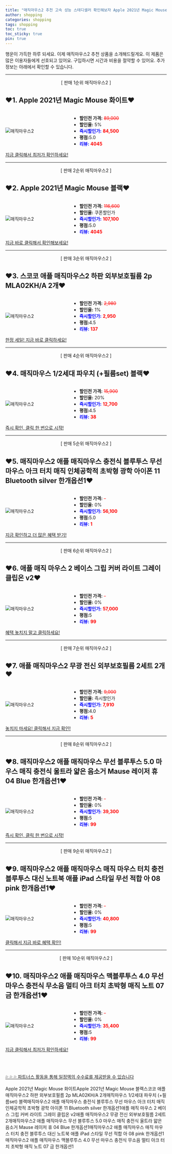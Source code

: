 ```yaml
---
title: "매직마우스2 추천 고속 성능 스테디셀러 확인해보자 Apple 2021년 Magic Mouse 화이트"
author: shopping
categories: shopping
tags: shopping
toc: true
toc_sticky: true
pin: true
---
```

행운이 가득한 하루 되세요. 이제 매직마우스2 추천 상품을 소개해드릴게요. 이 제품은 많은 이용자들에게 선호되고 있어요. 구입하시면 시간과 비용을 절약할 수 있어요. 추가 정보는 아래에서 확인할 수 있습니다.

---
<p class="toplist" style="margin: 0 auto; display: block; width: fit-content;">[ 판매 1순위 매직마우스2 ]</p>

<h2><strong>❤️1. Apple 2021년 Magic Mouse 화이트❤️</strong></h2>

<div style="display: flex; align-items: center;">
    <div style="flex: 0.4;">
        <img src="https://thumbnail8.coupangcdn.com/thumbnails/remote/230x230ex/image/retail/images/2021/08/12/11/6/b99308bc-af93-4082-af60-54f4d009bb8a.jpeg" alt="매직마우스2" style="max-width: 100%;">
    </div>
    <div style="flex: 0.6; margin-left: 10px;">
        <ul>
            <li><strong>할인전 가격:</strong> <del style="color: red;">89,000</del></li>
            <li><strong>할인율:</strong> 5%</li>
            <li><span style='color:blue'><strong>즉시할인가:</strong></span> <span style='color:red'><strong>84,500</strong></span></li>
            <li><strong>평점:</strong>5.0</li>
            <li><span style='color:blue'><strong>리뷰:</strong></span> <span style='color:red'><strong>4045</strong></span></li>
        </ul>
    </div>
</div>
<div class="center">
    <a href="https://William4Davisa.github.io?lptag=AF9450613&subid=githubio&pageKey=6011323625&traceid=V0-153&itemId=10906417238&vendorItemId=78186258259" class="myButton">
        지금 클릭해서 최저가 확인하세요!
    </a>
</div>


---
<p class="toplist" style="margin: 0 auto; display: block; width: fit-content;">[ 판매 2순위 매직마우스2 ]</p>

<h2><strong>❤️2. Apple 2021년 Magic Mouse 블랙❤️</strong></h2>

<div style="display: flex; align-items: center;">
    <div style="flex: 0.4;">
        <img src="https://thumbnail6.coupangcdn.com/thumbnails/remote/230x230ex/image/retail/images/446807812109749-3be42d51-33f8-47f8-ada6-a662d900989e.jpg" alt="매직마우스2" style="max-width: 100%;">
    </div>
    <div style="flex: 0.6; margin-left: 10px;">
        <ul>
            <li><strong>할인전 가격:</strong> <del style="color: red;">116,600</del></li>
            <li><strong>할인율:</strong> 쿠폰할인가</li>
            <li><span style='color:blue'><strong>즉시할인가:</strong></span> <span style='color:red'><strong>107,100</strong></span></li>
            <li><strong>평점:</strong>5.0</li>
            <li><span style='color:blue'><strong>리뷰:</strong></span> <span style='color:red'><strong>4045</strong></span></li>
        </ul>
    </div>
</div>
<div class="center">
    <a href="https://William4Davisa.github.io?lptag=AF9450613&subid=githubio&pageKey=6011323625&traceid=V0-153&itemId=13660509119&vendorItemId=80912915434" class="myButton">
        지금 바로 클릭해서 확인해보세요!
    </a>
</div>


---
<p class="toplist" style="margin: 0 auto; display: block; width: fit-content;">[ 판매 3순위 매직마우스2 ]</p>

<h2><strong>❤️3. 스코코 애플 매직마우스2 하판 외부보호필름 2p MLA02KH/A 2개❤️</strong></h2>

<div style="display: flex; align-items: center;">
    <div style="flex: 0.4;">
        <img src="https://thumbnail9.coupangcdn.com/thumbnails/remote/230x230ex/image/retail/images/2020/08/25/11/2/ead3ad52-7662-4fd7-b46f-bc7a0e50afca.jpg" alt="매직마우스2" style="max-width: 100%;">
    </div>
    <div style="flex: 0.6; margin-left: 10px;">
        <ul>
            <li><strong>할인전 가격:</strong> <del style="color: red;">2,980</del></li>
            <li><strong>할인율:</strong> 1%</li>
            <li><span style='color:blue'><strong>즉시할인가:</strong></span> <span style='color:red'><strong>2,950</strong></span></li>
            <li><strong>평점:</strong>4.5</li>
            <li><span style='color:blue'><strong>리뷰:</strong></span> <span style='color:red'><strong>137</strong></span></li>
        </ul>
    </div>
</div>
<div class="center">
    <a href="https://William4Davisa.github.io?lptag=AF9450613&subid=githubio&pageKey=2005005047&traceid=V0-153&itemId=3411444913&vendorItemId=71398038502" class="myButton">
        한정 세일! 지금 바로 클릭하세요!
    </a>
</div>


---
<p class="toplist" style="margin: 0 auto; display: block; width: fit-content;">[ 판매 4순위 매직마우스2 ]</p>

<h2><strong>❤️4. 매직마우스 1/2세대 파우치 (+필름set) 블랙❤️</strong></h2>

<div style="display: flex; align-items: center;">
    <div style="flex: 0.4;">
        <img src="https://thumbnail9.coupangcdn.com/thumbnails/remote/230x230ex/image/vendor_inventory/bfc6/074f6aaff45d7d299ca25669c7cb1a5b4c6a2c0604a6c0dc3d4796bcbb8b.jpg" alt="매직마우스2" style="max-width: 100%;">
    </div>
    <div style="flex: 0.6; margin-left: 10px;">
        <ul>
            <li><strong>할인전 가격:</strong> <del style="color: red;">15,900</del></li>
            <li><strong>할인율:</strong> 20%</li>
            <li><span style='color:blue'><strong>즉시할인가:</strong></span> <span style='color:red'><strong>12,700</strong></span></li>
            <li><strong>평점:</strong>4.5</li>
            <li><span style='color:blue'><strong>리뷰:</strong></span> <span style='color:red'><strong>38</strong></span></li>
        </ul>
    </div>
</div>
<div class="center">
    <a href="https://William4Davisa.github.io?lptag=AF9450613&subid=githubio&pageKey=7394461908&traceid=V0-153&itemId=19124634194&vendorItemId=83228953350" class="myButton">
        즉시 확인, 클릭 한 번으로 시작!
    </a>
</div>


---
<p class="toplist" style="margin: 0 auto; display: block; width: fit-content;">[ 판매 5순위 매직마우스2 ]</p>

<h2><strong>❤️5. 매직마우스2 애플 매직마우스 충전식 블루투스 무선 마우스 아크 터치 매직 인체공학적 초박형 광학 아이폰 11 Bluetooth silver 한개옵션1❤️</strong></h2>

<div style="display: flex; align-items: center;">
    <div style="flex: 0.4;">
        <img src="https://thumbnail9.coupangcdn.com/thumbnails/remote/230x230ex/image/vendor_inventory/fe4e/1dbe0916e2d5c6c800fece6b99be500964ace9bf89fbba24eabf271e4aba.jpg" alt="매직마우스2" style="max-width: 100%;">
    </div>
    <div style="flex: 0.6; margin-left: 10px;">
        <ul>
            <li><strong>할인전 가격:</strong> <del style="color: red;">-</del></li>
            <li><strong>할인율:</strong> 0%</li>
            <li><span style='color:blue'><strong>즉시할인가:</strong></span> <span style='color:red'><strong>56,100</strong></span></li>
            <li><strong>평점:</strong>5.0</li>
            <li><span style='color:blue'><strong>리뷰:</strong></span> <span style='color:red'><strong>1</strong></span></li>
        </ul>
    </div>
</div>
<div class="center">
    <a href="https://William4Davisa.github.io?lptag=AF9450613&subid=githubio&pageKey=7284774699&traceid=V0-153&itemId=18606111171&vendorItemId=88748266236" class="myButton">
        지금 확인하고 더 많은 혜택 받기!
    </a>
</div>


---
<p class="toplist" style="margin: 0 auto; display: block; width: fit-content;">[ 판매 6순위 매직마우스2 ]</p>

<h2><strong>❤️6. 애플 매직 마우스 2 베이스 그립 커버 라이트 그레이 클립온 v2❤️</strong></h2>

<div style="display: flex; align-items: center;">
    <div style="flex: 0.4;">
        <img src="https://thumbnail9.coupangcdn.com/thumbnails/remote/230x230ex/image/vendor_inventory/42d6/2808c80bd84ff16b3224b2f705b8691e62d18f5c801c16ab49083ed38357.jpg" alt="매직마우스2" style="max-width: 100%;">
    </div>
    <div style="flex: 0.6; margin-left: 10px;">
        <ul>
            <li><strong>할인전 가격:</strong> <del style="color: red;">-</del></li>
            <li><strong>할인율:</strong> 0%</li>
            <li><span style='color:blue'><strong>즉시할인가:</strong></span> <span style='color:red'><strong>57,000</strong></span></li>
            <li><strong>평점:</strong>5</li>
            <li><span style='color:blue'><strong>리뷰:</strong></span> <span style='color:red'><strong>99</strong></span></li>
        </ul>
    </div>
</div>
<div class="center">
    <a href="https://William4Davisa.github.io?lptag=AF9450613&subid=githubio&pageKey=7714331630&traceid=V0-153&itemId=20686894718&vendorItemId=90770781537" class="myButton">
        혜택 놓치지 말고 클릭하세요!
    </a>
</div>


---
<p class="toplist" style="margin: 0 auto; display: block; width: fit-content;">[ 판매 7순위 매직마우스2 ]</p>

<h2><strong>❤️7. 애플 매직마우스2 무광 전신 외부보호필름 2세트 2개❤️</strong></h2>

<div style="display: flex; align-items: center;">
    <div style="flex: 0.4;">
        <img src="https://thumbnail10.coupangcdn.com/thumbnails/remote/230x230ex/image/vendor_inventory/0e68/f558873782570ace330d150b2535be691655de82cd4991daecf0df9896d6.jpg" alt="매직마우스2" style="max-width: 100%;">
    </div>
    <div style="flex: 0.6; margin-left: 10px;">
        <ul>
            <li><strong>할인전 가격:</strong> <del style="color: red;">9,000</del></li>
            <li><strong>할인율:</strong> 즉시할인가</li>
            <li><span style='color:blue'><strong>즉시할인가:</strong></span> <span style='color:red'><strong>7,910</strong></span></li>
            <li><strong>평점:</strong>4.0</li>
            <li><span style='color:blue'><strong>리뷰:</strong></span> <span style='color:red'><strong>5</strong></span></li>
        </ul>
    </div>
</div>
<div class="center">
    <a href="https://William4Davisa.github.io?lptag=AF9450613&subid=githubio&pageKey=7471016123&traceid=V0-153&itemId=19494666365&vendorItemId=86604273544" class="myButton">
        놓치지 마세요! 클릭해서 지금 확인!
    </a>
</div>


---
<p class="toplist" style="margin: 0 auto; display: block; width: fit-content;">[ 판매 8순위 매직마우스2 ]</p>

<h2><strong>❤️8. 매직마우스2 애플 매직마우스 무선 블루투스 5.0 마우스 매직 충전식 울트라 얇은 음소거 Mause 레이저 휴 04 Blue 한개옵션1❤️</strong></h2>

<div style="display: flex; align-items: center;">
    <div style="flex: 0.4;">
        <img src="https://thumbnail6.coupangcdn.com/thumbnails/remote/230x230ex/image/vendor_inventory/6be4/4f80dc13d047d83fd70bed82ac8763f02d5d66fd0d71bc994f5065d27fa7.jpg" alt="매직마우스2" style="max-width: 100%;">
    </div>
    <div style="flex: 0.6; margin-left: 10px;">
        <ul>
            <li><strong>할인전 가격:</strong> <del style="color: red;">-</del></li>
            <li><strong>할인율:</strong> 0%</li>
            <li><span style='color:blue'><strong>즉시할인가:</strong></span> <span style='color:red'><strong>39,300</strong></span></li>
            <li><strong>평점:</strong>5</li>
            <li><span style='color:blue'><strong>리뷰:</strong></span> <span style='color:red'><strong>99</strong></span></li>
        </ul>
    </div>
</div>
<div class="center">
    <a href="https://William4Davisa.github.io?lptag=AF9450613&subid=githubio&pageKey=6912197214&traceid=V0-153&itemId=16662126271&vendorItemId=85727638507" class="myButton">
        즉시 확인, 클릭 한 번으로 시작!
    </a>
</div>


---
<p class="toplist" style="margin: 0 auto; display: block; width: fit-content;">[ 판매 9순위 매직마우스2 ]</p>

<h2><strong>❤️9. 매직마우스2 애플 매직마우스 매직 마우스 터치 충전 블루투스 대신 노트북 애플 iPad 스타일 무선 적합 아 08 pink 한개옵션1❤️</strong></h2>

<div style="display: flex; align-items: center;">
    <div style="flex: 0.4;">
        <img src="https://thumbnail6.coupangcdn.com/thumbnails/remote/230x230ex/image/vendor_inventory/e70b/3c370b21ee309852cd6f6dc2e2e61d6f16c856eec75675bb0afd016b5a0d.jpg" alt="매직마우스2" style="max-width: 100%;">
    </div>
    <div style="flex: 0.6; margin-left: 10px;">
        <ul>
            <li><strong>할인전 가격:</strong> <del style="color: red;">-</del></li>
            <li><strong>할인율:</strong> 0%</li>
            <li><span style='color:blue'><strong>즉시할인가:</strong></span> <span style='color:red'><strong>40,800</strong></span></li>
            <li><strong>평점:</strong>5</li>
            <li><span style='color:blue'><strong>리뷰:</strong></span> <span style='color:red'><strong>99</strong></span></li>
        </ul>
    </div>
</div>
<div class="center">
    <a href="https://William4Davisa.github.io?lptag=AF9450613&subid=githubio&pageKey=6874699611&traceid=V0-153&itemId=16457716775&vendorItemId=85727638576" class="myButton">
        클릭해서 지금 바로 혜택 확인!
    </a>
</div>


---
<p class="toplist" style="margin: 0 auto; display: block; width: fit-content;">[ 판매 10순위 매직마우스2 ]</p>

<h2><strong>❤️10. 매직마우스2 애플 매직마우스 맥블루투스 4.0 무선 마우스 충전식 무소음 멀티 아크 터치 초박형 매직 노트 07 금 한개옵션1❤️</strong></h2>

<div style="display: flex; align-items: center;">
    <div style="flex: 0.4;">
        <img src="https://thumbnail7.coupangcdn.com/thumbnails/remote/230x230ex/image/vendor_inventory/e678/6e56a6a55fc6caf32db1061bd3f683c46efe73c4e7e9ee9d744f91e9ea7b.jpg" alt="매직마우스2" style="max-width: 100%;">
    </div>
    <div style="flex: 0.6; margin-left: 10px;">
        <ul>
            <li><strong>할인전 가격:</strong> <del style="color: red;">-</del></li>
            <li><strong>할인율:</strong> 0%</li>
            <li><span style='color:blue'><strong>즉시할인가:</strong></span> <span style='color:red'><strong>35,400</strong></span></li>
            <li><strong>평점:</strong>5</li>
            <li><span style='color:blue'><strong>리뷰:</strong></span> <span style='color:red'><strong>99</strong></span></li>
        </ul>
    </div>
</div>
<div class="center">
    <a href="https://William4Davisa.github.io?lptag=AF9450613&subid=githubio&pageKey=7284774280&traceid=V0-153&itemId=18606109669&vendorItemId=85742013610" class="myButton">
        지금 클릭해서 최저가 확인하세요!
    </a>
</div>

<br><br><br>[💦 💦 💦 파트너스 활동을 통해 일정액의 수수료를 제공받을 수 있습니다](https://link.coupang.com/a/bcpT2c)<br><br>Apple 2021년 Magic Mouse 화이트Apple 2021년 Magic Mouse 블랙스코코 애플 매직마우스2 하판 외부보호필름 2p MLA02KH/A 2개매직마우스 1/2세대 파우치 (+필름set) 블랙매직마우스2 애플 매직마우스 충전식 블루투스 무선 마우스 아크 터치 매직 인체공학적 초박형 광학 아이폰 11 Bluetooth silver 한개옵션1애플 매직 마우스 2 베이스 그립 커버 라이트 그레이 클립온 v2애플 매직마우스2 무광 전신 외부보호필름 2세트 2개매직마우스2 애플 매직마우스 무선 블루투스 5.0 마우스 매직 충전식 울트라 얇은 음소거 Mause 레이저 휴 04 Blue 한개옵션1매직마우스2 애플 매직마우스 매직 마우스 터치 충전 블루투스 대신 노트북 애플 iPad 스타일 무선 적합 아 08 pink 한개옵션1매직마우스2 애플 매직마우스 맥블루투스 4.0 무선 마우스 충전식 무소음 멀티 아크 터치 초박형 매직 노트 07 금 한개옵션1